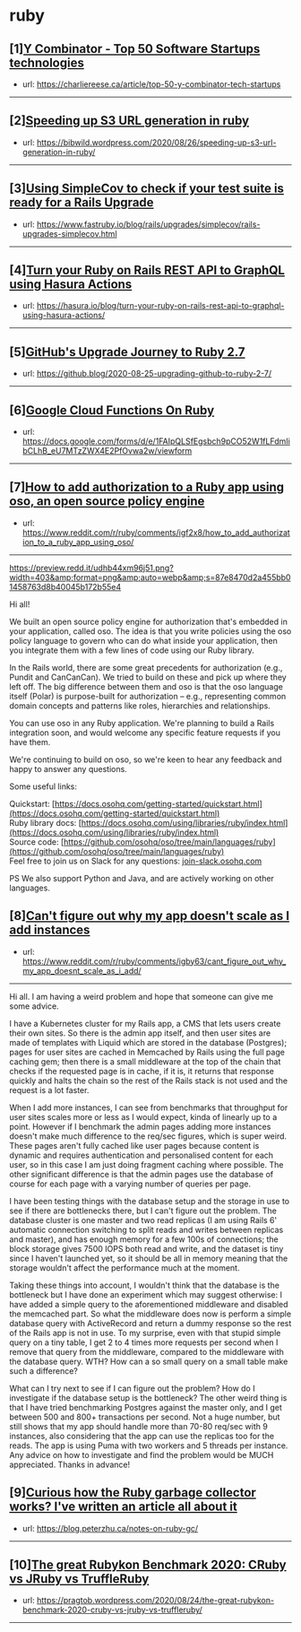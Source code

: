 # ruby
## [1][Y Combinator - Top 50 Software Startups technologies](https://www.reddit.com/r/ruby/comments/ihgd2f/y_combinator_top_50_software_startups_technologies/)
- url: https://charliereese.ca/article/top-50-y-combinator-tech-startups
---

## [2][Speeding up S3 URL generation in ruby](https://www.reddit.com/r/ruby/comments/ih1g51/speeding_up_s3_url_generation_in_ruby/)
- url: https://bibwild.wordpress.com/2020/08/26/speeding-up-s3-url-generation-in-ruby/
---

## [3][Using SimpleCov to check if your test suite is ready for a Rails Upgrade](https://www.reddit.com/r/ruby/comments/ih0i57/using_simplecov_to_check_if_your_test_suite_is/)
- url: https://www.fastruby.io/blog/rails/upgrades/simplecov/rails-upgrades-simplecov.html
---

## [4][Turn your Ruby on Rails REST API to GraphQL using Hasura Actions](https://www.reddit.com/r/ruby/comments/igwf09/turn_your_ruby_on_rails_rest_api_to_graphql_using/)
- url: https://hasura.io/blog/turn-your-ruby-on-rails-rest-api-to-graphql-using-hasura-actions/
---

## [5][GitHub's Upgrade Journey to Ruby 2.7](https://www.reddit.com/r/ruby/comments/igimha/githubs_upgrade_journey_to_ruby_27/)
- url: https://github.blog/2020-08-25-upgrading-github-to-ruby-2-7/
---

## [6][Google Cloud Functions On Ruby](https://www.reddit.com/r/ruby/comments/igltnc/google_cloud_functions_on_ruby/)
- url: https://docs.google.com/forms/d/e/1FAIpQLSfEgsbch9pCO52W1fLFdmIibCLhB_eU7MTzZWX4E2PfOvwa2w/viewform
---

## [7][How to add authorization to a Ruby app using oso, an open source policy engine](https://www.reddit.com/r/ruby/comments/igf2x8/how_to_add_authorization_to_a_ruby_app_using_oso/)
- url: https://www.reddit.com/r/ruby/comments/igf2x8/how_to_add_authorization_to_a_ruby_app_using_oso/
---
 

https://preview.redd.it/udhb44xm96j51.png?width=403&amp;format=png&amp;auto=webp&amp;s=87e8470d2a455bb01458763d8b40045b172b55e4

Hi all!

We built an open source policy engine for authorization that's embedded in your application, called oso. The idea is that you write policies using the oso policy language to govern who can do what inside your application, then you integrate them with a few lines of code using our Ruby library.

In the Rails world, there are some great precedents for authorization (e.g., Pundit and CanCanCan). We tried to build on these and pick up where they left off.  The big difference between them and oso is that the oso language itself (Polar) is purpose-built for authorization – e.g., representing common domain concepts and patterns like roles, hierarchies and relationships.

You can use oso in any Ruby application. We're planning to build a Rails integration soon, and would welcome any specific feature requests if you have them.

We're continuing to build on oso, so we're keen to hear any feedback and happy to answer any questions.

Some useful links:

Quickstart: [https://docs.osohq.com/getting-started/quickstart.html](https://docs.osohq.com/getting-started/quickstart.html)  
Ruby library docs: [https://docs.osohq.com/using/libraries/ruby/index.html](https://docs.osohq.com/using/libraries/ruby/index.html)  
Source code: [https://github.com/osohq/oso/tree/main/languages/ruby](https://github.com/osohq/oso/tree/main/languages/ruby)  
Feel free to join us on Slack for any questions: [join-slack.osohq.com](http://join-slack.osohq.com/)

PS We also support Python and Java, and are actively working on other languages.
## [8][Can't figure out why my app doesn't scale as I add instances](https://www.reddit.com/r/ruby/comments/igby63/cant_figure_out_why_my_app_doesnt_scale_as_i_add/)
- url: https://www.reddit.com/r/ruby/comments/igby63/cant_figure_out_why_my_app_doesnt_scale_as_i_add/
---
Hi all. I am having a weird problem and hope that someone can give me some advice. 

I have a Kubernetes cluster for my Rails app, a CMS that lets users create their own sites. So there is the admin app itself, and then user sites are made of templates with Liquid which are stored in the database (Postgres); pages for user sites are cached in Memcached by Rails using the full page caching gem; then there is a small middleware at the top of the chain that checks if the requested page is in cache, if it is, it returns that response quickly and halts the chain so the rest of the Rails stack is not used and the request is a lot faster. 

When I add more instances, I can see from benchmarks that throughput for user sites scales more or less as I would expect, kinda of linearly up to a point. However if I benchmark the admin pages adding more instances doesn't make much difference to the req/sec figures, which is super weird. These pages aren't fully cached like user pages because content is dynamic and requires authentication and personalised content for each user, so in this case I am just doing fragment caching where possible. The other significant difference is that the admin pages use the database of course for each page with a varying number of queries per page. 

I have been testing things with the database setup and the storage in use to see if there are bottlenecks there, but I can't figure out the problem. The database cluster is one master and two read replicas (I am using Rails 6' automatic connection switching to split reads and writes between replicas and master), and has enough memory for a few 100s of connections; the block storage gives 7500 IOPS both read and write, and the dataset is tiny since I haven't launched yet, so it should be all in memory meaning that the storage wouldn't affect the performance much at the moment. 

Taking these things into account, I wouldn't think that the database is the bottleneck but I have done an experiment which may suggest otherwise: I have added a simple query to the aforementioned middleware and disabled the memcached part. So what the middleware does now is perform a simple database query with ActiveRecord and return a dummy response so the rest of the Rails app is not in use. To my surprise, even with that stupid simple query on a tiny table, I get 2 to 4 times more requests per second when I remove that query from the middleware, compared to the middleware with the database query. WTH? How can a so small query on a small table make such a difference? 

What can I try next to see if I can figure out the problem? How do I investigate if the database setup is the bottleneck? The other weird thing is that I have tried benchmarking Postgres against the master only, and I get between 500 and 800+ transactions per second. Not a huge number, but still shows that my app should handle more than 70-80 req/sec with 9 instances, also considering that the app can use the replicas too for the reads. The app is using Puma with two workers and 5 threads per instance. Any advice on how to investigate and find the problem would be MUCH appreciated. Thanks in advance!
## [9][Curious how the Ruby garbage collector works? I've written an article all about it](https://www.reddit.com/r/ruby/comments/ify6nu/curious_how_the_ruby_garbage_collector_works_ive/)
- url: https://blog.peterzhu.ca/notes-on-ruby-gc/
---

## [10][The great Rubykon Benchmark 2020: CRuby vs JRuby vs TruffleRuby](https://www.reddit.com/r/ruby/comments/ifsjwd/the_great_rubykon_benchmark_2020_cruby_vs_jruby/)
- url: https://pragtob.wordpress.com/2020/08/24/the-great-rubykon-benchmark-2020-cruby-vs-jruby-vs-truffleruby/
---

